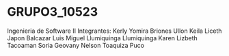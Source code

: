 # GRUPO3_10523
Ingenieria de Software II
Integrantes: Kerly Yomira Briones Ullon
             Keila Liceth Japon Balcazar
             Luis Miguel Llumiquinga Llumiquinga
             Karen Lizbeth Tacoaman Soria
             Geovany Nelson Toaquiza Puco
